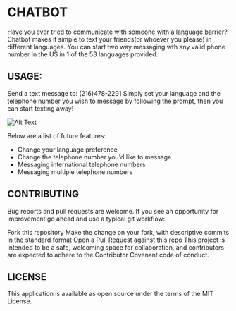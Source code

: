 # CHATBOT

Have you ever tried to communicate with someone with a language barrier?  Chatbot makes it simple to text your friends(or whoever you please) in different languages.  You can start two way messaging wth any valid phone number in the US in 1 of the 53 languages provided.  

## USAGE:
Send a text message to: (216)478-2291
Simply set your language and the telephone number you wish to message by following the prompt, then you can start texting away!

![Alt Text](https://i.imgur.com/g2FE2vI.gif)

Below are a list of future features:
- Change your language preference
- Change the telephone number you'd like to message
- Messaging international telephone numbers
- Messaging multiple telephone numbers

## CONTRIBUTING

Bug reports and pull requests are welcome. If you see an opportunity for improvement go ahead and use a typical git workflow:

Fork this repository
Make the change on your fork, with descriptive commits in the standard format
Open a Pull Request against this repo
This project is intended to be a safe, welcoming space for collaboration, and contributors are expected to adhere to the Contributor Covenant code of conduct.

## LICENSE

This application is available as open source under the terms of the MIT License.



